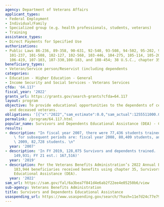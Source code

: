 ```yaml
---
agency: Department of Veterans Affairs
applicant_types:
- Federal Employment
- Individual/Family
- Specialized group (e.g. health professionals, students, veterans)
- Training
assistance_types:
- Direct Payments for Specified Use
authorizations:
- Public Laws 86-236, 89-358, 90-631, 92-540, 93-508, 94-502, 95-202, 96-466, 98-460,
  101-237, 101-508, 102-127, 102-568, 103-446, 104-275, 105-114, 105-206, 106-117,
  106-419, 107-103, 107-330,108-183, and 108-454; 38 U.S.C., chapter 35.
beneficiary_types:
- Veteran/Service person/Reservist (including dependents
categories:
- Education - Higher Education - General
- Income Security and Social Services - Veterans Services
cfda: '64.117'
fiscal_year: '2022'
grants_url: https://grants.gov/search-grants?cfda=64.117
layout: program
objective: To provide educational opportunities to the dependents of certain disabled
  and deceased veterans.
obligations: '[{"x":"2022","sam_estimate":0.0,"sam_actual":1255511000.0,"usa_spending_actual":331662.0},{"x":"2023","sam_estimate":1505373000.0,"sam_actual":0.0,"usa_spending_actual":394962.0},{"x":"2024","sam_estimate":1910477000.0,"sam_actual":0.0,"usa_spending_actual":500695.0}]'
permalink: /program/64.117.html
popular_name: Survivors and Dependents Educational Assistance (DEA) - Chapter 35
results:
- description: "In fiscal year 2007, there were 77,436 students trained. Estimates\
    \ for subsequent periods are: fiscal year 2008, 80,409 students, and fiscal year\
    \ 2009, 82,728 students. \n"
  year: '2007'
- description: 'In FY 2019, 128,075 Survivors and dependents trained.  (FY 20 est.:
    149,931; FY 21 est.: 167,516)'
  year: '2019'
- description: Per the Veterans Benefits Administration’s 2022 Annual Benefits Report,
    183,944 beneficiaries received benefits using chapter 35, Survivors and Dependents
    Educational Assistance (DEA).
  year: '2022'
sam_url: https://sam.gov/fal/6a3bea7f841d4e6ab2f22ee4e05250b6/view
sub-agency: Veterans Benefits Administration
title: Survivors and Dependents Educational Assistance
usaspending_url: https://www.usaspending.gov/search/?hash=11e7d24c77e791d3049c135392c4e4e5
---
```

